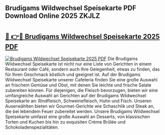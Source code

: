 ## Brudigams Wildwechsel Speisekarte PDF Download Online 2025 ZKJLZ

# <h2><a href="http://gc9kdp.nevu.top/?p=Brudigams+Wildwechsel+Speisekarte">🔗 👉🔴 Brudigams Wildwechsel Speisekarte 2025 PDF</a></h2>

[![Brudigams Wildwechsel Speisekarte 2025 PDF](https://i.imgur.com/dBaPXMq.png)](http://gc9kdp.nevu.top/?p=Brudigams+Wildwechsel+Speisekarte)
Die Brudigams Wildwechsel Speisekarte ist nicht nur eine Liste von Gerichten in einem Restaurant oder Café, sondern auch Ihre Gelegenheit, etwas zu finden, das für Ihren Geschmack köstlich und geeignet ist. Auf der Brudigams Wildwechsel Speisekarte unserer Cafeteria finden Sie eine große Auswahl an frischem Gemüse und Obst, mit denen Sie leichte und frische Salate zubereiten können. Für diejenigen, die Fleisch bevorzugen, bieten wir eine umfangreiche Auswahl an Gerichten auf der Brudigams Wildwechsel Speisekarte an: Rindfleisch, Schweinefleisch, Huhn und Fisch. Unseren Auserwählten bieten wir Gourmet-Gerichte wie Schaschlik und Steak an, die bei lebendem Feuer zubereitet werden. Unsere Brudigams Wildwechsel Speisekarte umfasst eine große Auswahl an Desserts, von klassischen Torten und Kuchen bis hin zu exquisiten Crème Brûlée und Schokoladenspezialitäten.
